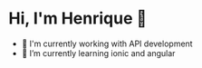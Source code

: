 # Hi, I'm Henrique 👋

- 🔭 I'm currently working with API development
- 🌱 I’m currently learning ionic and angular
